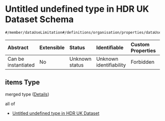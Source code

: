 # Untitled undefined type in HDR UK Dataset Schema

```txt
#/member/dataUseLimitation#/definitions/organisation/properties/dataUseLimitation/anyOf/1/items
```



| Abstract            | Extensible | Status         | Identifiable            | Custom Properties | Additional Properties | Access Restrictions | Defined In                                                                                        |
| :------------------ | :--------- | :------------- | :---------------------- | :---------------- | :-------------------- | :------------------ | :------------------------------------------------------------------------------------------------ |
| Can be instantiated | No         | Unknown status | Unknown identifiability | Forbidden         | Allowed               | none                | [dataset.schema.json*](../../../schema/dataset/latest/dataset.schema.json "open original schema") |

## items Type

merged type ([Details](dataset-definitions-organisation-metadata-properties-data-use-limitation-anyof-1-items.md))

all of

*   [Untitled undefined type in HDR UK Dataset](dataset-definitions-organisation-metadata-properties-data-use-limitation-anyof-1-items-allof-0.md "check type definition")
